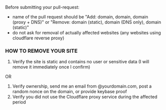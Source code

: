 Before submitting your pull-request:

 - name of the pull request should be "Add: domain, domain, domain (proxy + DNS)" or "Remove: domain (static), domain (DNS only), domain (static)"
 - do not ask for removal of actually affected websites (any websites using cloudflare reverse proxy)

### HOW TO REMOVE YOUR SITE
1. Verify the site is static and contains no user or sensitive data (I will remove it immediately once I confirm)  

OR  

1. Verify ownership, send me an email from @yourdomain.com, post a random nonce on the domain, or provide keybase proof
2. Verify you did not use the Cloudflare proxy service during the affected period 
